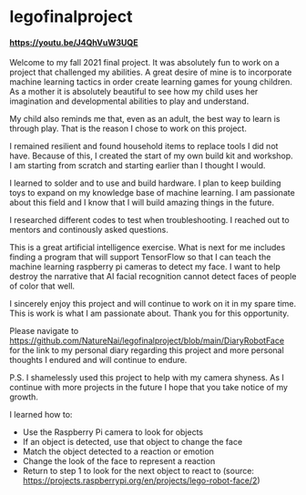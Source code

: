# legofinalproject
#### https://youtu.be/J4QhVuW3UQE ####
Welcome to my fall 2021 final project.
It was absolutely fun to work on a project that challenged my abilities.
A great desire of mine is to incorporate machine learning tactics in order create learning games for young children. 
As a mother it is absolutely beautiful to see how my child uses her imagination and developmental abilities to play and understand.

My child also reminds me that, even as an adult, the best way to learn is through play. 
That is the reason I chose to work on this project.

I remained resilient and found household items to replace tools I did not have. 
Because of this, I created the start of my own build kit and workshop.
I am starting from scratch and starting earlier than I thought I would.

I learned to solder and to use and build hardware.
I plan to keep building toys to expand on my knowledge base of machine learning.
I am passionate about this field and I know that I will build amazing things in the future.

I researched different codes to test when troubleshooting.
I reached out to mentors and continously asked questions.

This is a great artificial intelligence exercise.
What is next for me includes finding a program that will support TensorFlow so that I can teach the machine learning raspberry pi cameras
to detect my face. I want to help destroy the narrative that AI facial recognition cannot detect faces of people of color that well.

I sincerely enjoy this project and will continue to work on it in my spare time. This is work is what I am passionate about. Thank you for this opportunity.

Please navigate to https://github.com/NatureNai/legofinalproject/blob/main/DiaryRobotFace for the link to my personal diary regarding this project and more personal thoughts I endured and will continue to endure.

P.S. I shamelessly used this project to help with my camera shyness. As I continue with more projects in the future I hope that you take notice of my growth.

I learned how to:
- Use the Raspberry Pi camera to look for objects
- If an object is detected, use that object to change the face
- Match the object detected to a reaction or emotion
- Change the look of the face to represent a reaction
- Return to step 1 to look for the next object to react to
(source: https://projects.raspberrypi.org/en/projects/lego-robot-face/2)
